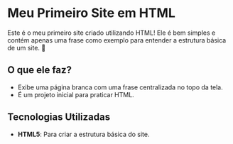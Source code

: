 # Meu Primeiro Site em HTML

Este é o meu primeiro site criado utilizando HTML! Ele é bem simples e contém apenas uma frase como exemplo para entender a estrutura básica de um site. 🌟

## O que ele faz?

- Exibe uma página branca com uma frase centralizada no topo da tela.
- É um projeto inicial para praticar HTML.

## Tecnologias Utilizadas

- **HTML5**: Para criar a estrutura básica do site. 
